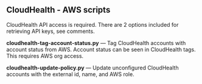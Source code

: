 ## CloudHealth - AWS scripts

CloudHealth API access is required.  There are 2 options included for retrieving API keys, see comments.

**cloudhealth-tag-account-status.py** — Tag CloudHealth accounts with account status from AWS.  Account status can be seen in CloudHealth tags.  This requires AWS org access.

**cloudhealth-update-policy.py** — Update unconfigured CloudHealth accounts with the external id, name, and AWS role.
